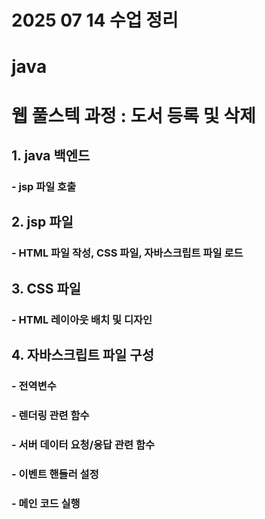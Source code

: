 # 2025 07 14 수업 정리
# java
# 웹 풀스텍 과정 : 도서 등록 및 삭제
## 1. java 백엔드
### - jsp 파일 호출
## 2. jsp 파일
### - HTML 파일 작성, CSS 파일, 자바스크립트 파일 로드
## 3. CSS 파일
### - HTML 레이아웃 배치 및 디자인
## 4. 자바스크립트 파일 구성
### - 전역변수
### - 렌더링 관련 함수
### - 서버 데이터 요청/응답 관련 함수
### - 이벤트 핸들러 설정
### - 메인 코드 실행
